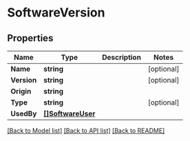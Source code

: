 # SoftwareVersion

## Properties

Name | Type | Description | Notes
------------ | ------------- | ------------- | -------------
**Name** | **string** |  | [optional] 
**Version** | **string** |  | [optional] 
**Origin** | **string** |  | 
**Type** | **string** |  | [optional] 
**UsedBy** | [**[]SoftwareUser**](SoftwareUser.md) |  | 

[[Back to Model list]](../README.md#documentation-for-models) [[Back to API list]](../README.md#documentation-for-api-endpoints) [[Back to README]](../README.md)


